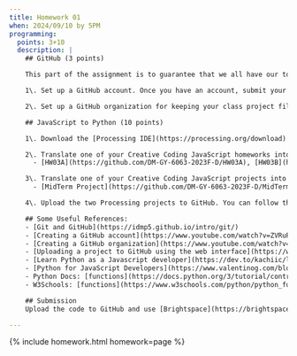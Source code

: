 ```yaml
---
title: Homework 01
when: 2024/09/10 by 5PM
programming:
  points: 3+10
  description: |
    ## GitHub (3 points)

    This part of the assignment is to guarantee that we all have our tools and accounts setup for the rest of the course. There are 2 mandatory tasks that should be completed:

    1\. Set up a GitHub account. Once you have an account, submit your username or profile link via [Brightspace](https://brightspace.nyu.edu/d2l/home/407565).

    2\. Set up a GitHub organization for keeping your class project files. This will help keep class files organized. Submit your organization name or a profile link via [Brightspace](https://brightspace.nyu.edu/d2l/home/407565).

    ## JavaScript to Python (10 points)

    1\. Download the [Processing IDE](https://processing.org/download) and install Python mode. You can follow these [instructions](https://py.processing.org/tutorials/gettingstarted/) or watch the first part of [this video](https://www.youtube.com/watch?v=WDJ6x2z1-TA).

    2\. Translate one of your Creative Coding JavaScript homeworks into Python. If you don't have a Creative Coding homework assignment, you can use one of these:
      - [HW03A](https://github.com/DM-GY-6063-2023F-D/HW03A), [HW03B](https://github.com/DM-GY-6063-2023F-D/HW03B), [HW03C](https://github.com/DM-GY-6063-2023F-D/HW03C), [HW04A](https://github.com/DM-GY-6063-2023F-D/HW04/tree/main/A)

    3\. Translate one of your Creative Coding JavaScript projects into Python. If you don't have a Creative Coding project, you can use one of these:
      - [MidTerm Project](https://github.com/DM-GY-6063-2023F-D/MidTerm-Project), [Procedural Drawing Machine](https://editor.p5js.org/thiagohersan/sketches/p6h71pXE7), [Glitchy Typewriter](https://editor.p5js.org/thiagohersan/sketches/KJO5CEwKM)

    4\. Upload the two Processing projects to GitHub. You can follow the second part of [this video](https://www.youtube.com/watch?v=WDJ6x2z1-TA) to see how to do that.

    ## Some Useful References:
    - [Git and GitHub](https://idmp5.github.io/intro/git/)
    - [Creating a GitHub account](https://www.youtube.com/watch?v=ZVRuPO8nCLA)
    - [Creating a GitHub organization](https://www.youtube.com/watch?v=wnFm5fYGzso)
    - [Uploading a project to GitHub using the web interface](https://www.youtube.com/watch?v=WDJ6x2z1-TA)
    - [Learn Python as a Javascript developer](https://dev.to/kachiic/learn-python-as-a-javascript-developer-422j)
    - [Python for JavaScript Developers](https://www.valentinog.com/blog/python-for-js/)
    - Python Docs: [functions](https://docs.python.org/3/tutorial/controlflow.html#defining-functions) [`Classes`](https://docs.python.org/3/tutorial/classes.html)
    - W3Schools: [functions](https://www.w3schools.com/python/python_functions.asp) [`Classes`](https://www.w3schools.com/python/python_classes.asp)

    ## Submission
    Upload the code to GitHub and use [Brightspace](https://brightspace.nyu.edu/d2l/home/407565) to submit GitHub links to your user profile, your organization profile and the two repositories with your Python code. Also include copies of the original JavaScript code in your repository, or provide a link to a editor.p5js.org sketch.

---
```

{% include homework.html homework=page %}
